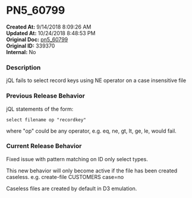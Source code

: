 # PN5_60799

**Created At:** 9/14/2018 8:09:26 AM  
**Updated At:** 10/24/2018 8:48:53 PM  
**Original Doc:** [pn5_60799](https://docs.jbase.com/48420-5-7-1-release-notes/pn5_60799)  
**Original ID:** 339370  
**Internal:** No  


### Description

jQL fails to select record keys using NE operator on a case insensitive file

### Previous Release Behavior

jQL statements of the form:

```
select filename op "recordkey"
```

where "op" could be any operator, e.g. eq, ne, gt, lt, ge, le, would fail.

### Current Release Behavior

Fixed issue with pattern matching on ID only select types.

This new behavior will only become active if the file has been created caseless. e.g. create-file CUSTOMERS case=no

Caseless files are created by default in D3 emulation.
